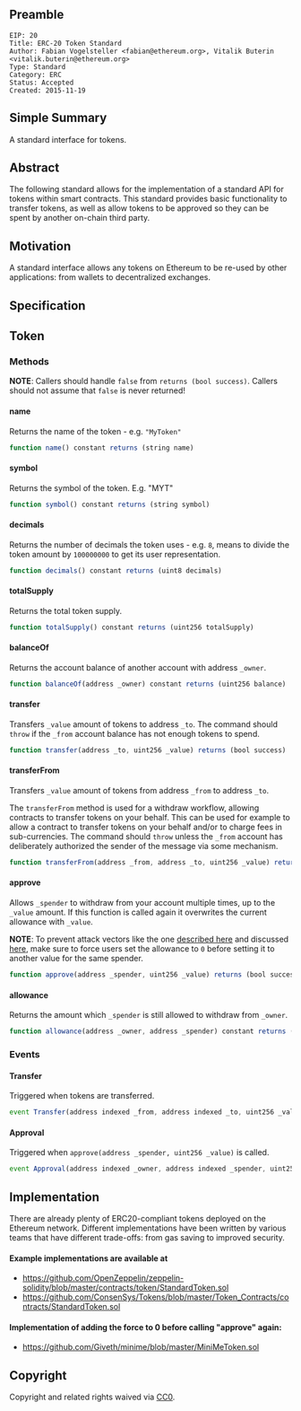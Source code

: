 ## Preamble

    EIP: 20
    Title: ERC-20 Token Standard
    Author: Fabian Vogelsteller <fabian@ethereum.org>, Vitalik Buterin <vitalik.buterin@ethereum.org>
    Type: Standard
    Category: ERC
    Status: Accepted
    Created: 2015-11-19


## Simple Summary

A standard interface for tokens.


## Abstract

The following standard allows for the implementation of a standard API for tokens within smart contracts.
This standard provides basic functionality to transfer tokens, as well as allow tokens to be approved so they can be spent by another on-chain third party.


## Motivation

A standard interface allows any tokens on Ethereum to be re-used by other applications: from wallets to decentralized exchanges.


## Specification

## Token
### Methods

**NOTE**: Callers should handle `false` from `returns (bool success)`.  Callers should not assume that `false` is never returned!

#### name

Returns the name of the token - e.g. `"MyToken"`

``` js
function name() constant returns (string name)
```


#### symbol

Returns the symbol of the token. E.g. "MYT"

``` js
function symbol() constant returns (string symbol)
```



#### decimals

Returns the number of decimals the token uses - e.g. `8`, means to divide the token amount by `100000000` to get its user representation.

``` js
function decimals() constant returns (uint8 decimals)
```


#### totalSupply

Returns the total token supply.

``` js
function totalSupply() constant returns (uint256 totalSupply)
```



#### balanceOf

Returns the account balance of another account with address `_owner`.

``` js
function balanceOf(address _owner) constant returns (uint256 balance)
```



#### transfer

Transfers `_value` amount of tokens to address `_to`.
The command should `throw` if the `_from` account balance has not enough tokens to spend.


``` js
function transfer(address _to, uint256 _value) returns (bool success)
```



#### transferFrom

Transfers `_value` amount of tokens from address `_from` to address `_to`.

The `transferFrom` method is used for a withdraw workflow, allowing contracts to transfer tokens on your behalf.
This can be used for example to allow a contract to transfer tokens on your behalf and/or to charge fees in sub-currencies.
The command should `throw` unless the `_from` account has deliberately authorized the sender of the message via some mechanism.

``` js
function transferFrom(address _from, address _to, uint256 _value) returns (bool success)
```



#### approve

Allows `_spender` to withdraw from your account multiple times, up to the `_value` amount. If this function is called again it overwrites the current allowance with `_value`.

**NOTE**: To prevent attack vectors like the one [described here](https://docs.google.com/document/d/1YLPtQxZu1UAvO9cZ1O2RPXBbT0mooh4DYKjA_jp-RLM/) and discussed [here](https://github.com/ethereum/EIPs/issues/20#issuecomment-263524729),
make sure to force users set the allowance to `0` before setting it to another value for the same spender.

``` js
function approve(address _spender, uint256 _value) returns (bool success)
```


#### allowance

Returns the amount which `_spender` is still allowed to withdraw from `_owner`.

``` js
function allowance(address _owner, address _spender) constant returns (uint256 remaining)
```



### Events


#### Transfer

Triggered when tokens are transferred.

``` js
event Transfer(address indexed _from, address indexed _to, uint256 _value)
```



#### Approval

Triggered when `approve(address _spender, uint256 _value)` is called.

``` js
event Approval(address indexed _owner, address indexed _spender, uint256 _value)
```



## Implementation

There are already plenty of ERC20-compliant tokens deployed on the Ethereum network.
Different implementations have been written by various teams that have different trade-offs: from gas saving to improved security.

#### Example implementations are available at
- https://github.com/OpenZeppelin/zeppelin-solidity/blob/master/contracts/token/StandardToken.sol
- https://github.com/ConsenSys/Tokens/blob/master/Token_Contracts/contracts/StandardToken.sol

#### Implementation of adding the force to 0 before calling "approve" again:
- https://github.com/Giveth/minime/blob/master/MiniMeToken.sol

## Copyright
Copyright and related rights waived via [CC0](https://creativecommons.org/publicdomain/zero/1.0/).
